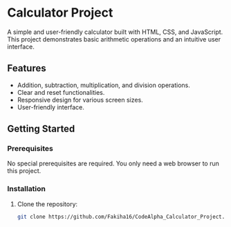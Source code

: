# Calculator Project

A simple and user-friendly calculator built with HTML, CSS, and JavaScript. This project demonstrates basic arithmetic operations and an intuitive user interface.

## Features
- Addition, subtraction, multiplication, and division operations.
- Clear and reset functionalities.
- Responsive design for various screen sizes.
- User-friendly interface.

## Getting Started

### Prerequisites
No special prerequisites are required. You only need a web browser to run this project.

### Installation
1. Clone the repository:
   ```sh
   git clone https://github.com/Fakiha16/CodeAlpha_Calculator_Project.git
